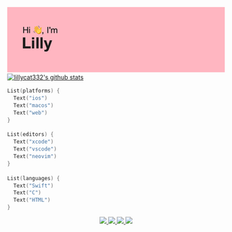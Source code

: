 <img src="header.png">

<a href="https://github.com/lillycat332">
  <img src="https://github-readme-stats.vercel.app/api?username=lillycat332&hide_border=true&show_icons=true" alt="lillycat332's github stats">
</a>

```swift
List(platforms) {
  Text("ios")
  Text("macos")
  Text("web")
}

List(editors) {
  Text("xcode")
  Text("vscode")
  Text("neovim")
}

List(languages) {
  Text("Swift")
  Text("C")
  Text("HTML")
}
```

<p align="center">
  <a href="https://9front.org">
    <img src="https://user-images.githubusercontent.com/54189319/145022061-542e9920-9a60-40c7-96d9-555b3a1326c3.png">
  </a>
  <a href="https://apple.com/macos">
    <img src="https://user-images.githubusercontent.com/54189319/145035968-29eae403-af1b-4f00-82e4-f4c4870c90a8.png">
  </a>
  <a href="https://code.visualstudio.com">
    <img src="https://user-images.githubusercontent.com/54189319/145035904-c3578827-25cf-442e-8b56-5b302a2b4c4b.png">
  </a>
  <a href="https://www.arm.com">
    <img src="https://user-images.githubusercontent.com/54189319/145036190-f44f6d4a-53d6-4888-9bcb-2755635dc59e.png">
  </a>
</p>
